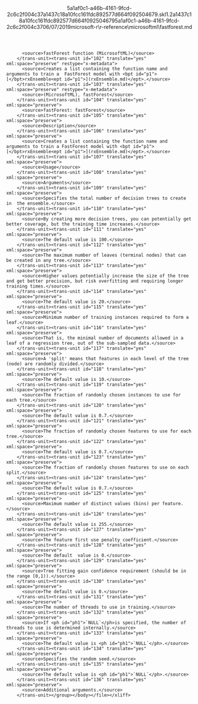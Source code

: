<?xml version="1.0"?><xliff version="1.2" xmlns="urn:oasis:names:tc:xliff:document:1.2" xmlns:xsi="http://www.w3.org/2001/XMLSchema-instance" xsi:schemaLocation="urn:oasis:names:tc:xliff:document:1.2 xliff-core-1.2-transitional.xsd"><file datatype="xml" original="fastforest.md" source-language="en-US" target-language="en-US"><header><tool tool-id="mdxliff" tool-name="mdxliff" tool-version="1.0-4e81c41" tool-company="Microsoft" /><xliffext:skl_file_name xmlns:xliffext="urn:microsoft:content:schema:xliffextensions">5a1af0c1-a46b-4161-9fcd-2c6c2f004c37a1437c18a10fcc161fdc892577d664f092504679.skl</xliffext:skl_file_name><xliffext:version xmlns:xliffext="urn:microsoft:content:schema:xliffextensions">1.2</xliffext:version><xliffext:ms.openlocfilehash xmlns:xliffext="urn:microsoft:content:schema:xliffextensions">a1437c18a10fcc161fdc892577d664f092504679</xliffext:ms.openlocfilehash><xliffext:ms.sourcegitcommit xmlns:xliffext="urn:microsoft:content:schema:xliffextensions">5a1af0c1-a46b-4161-9fcd-2c6c2f004c37</xliffext:ms.sourcegitcommit><xliffext:ms.lasthandoff xmlns:xliffext="urn:microsoft:content:schema:xliffextensions">06/07/2019</xliffext:ms.lasthandoff><xliffext:ms.openlocfilepath xmlns:xliffext="urn:microsoft:content:schema:xliffextensions">microsoft-r\r-reference\microsoftml\fastforest.md</xliffext:ms.openlocfilepath></header><body><group id="content" extype="content"><trans-unit id="101" translate="yes" xml:space="preserve" restype="x-metadata">
          <source>fastForest function (MicrosoftML)</source>
        </trans-unit><trans-unit id="102" translate="yes" xml:space="preserve" restype="x-metadata">
          <source>Creates a list containing the function name and arguments to train a  FastForest model with <bpt id="p1">[</bpt>rxEnsemble<ept id="p1">](rxEnsemble.md)</ept>.</source>
        </trans-unit><trans-unit id="103" translate="yes" xml:space="preserve" restype="x-metadata">
          <source>(MicrosoftML), fastForest</source>
        </trans-unit><trans-unit id="104" translate="yes" xml:space="preserve">
          <source>fastForest: fastForest</source>
        </trans-unit><trans-unit id="105" translate="yes" xml:space="preserve">
          <source>Description</source>
        </trans-unit><trans-unit id="106" translate="yes" xml:space="preserve">
          <source>Creates a list containing the function name and arguments to train a FastForest model with <bpt id="p1">[</bpt>rxEnsemble<ept id="p1">](rxEnsemble.md)</ept>.</source>
        </trans-unit><trans-unit id="107" translate="yes" xml:space="preserve">
          <source>Usage</source>
        </trans-unit><trans-unit id="108" translate="yes" xml:space="preserve">
          <source>Arguments</source>
        </trans-unit><trans-unit id="109" translate="yes" xml:space="preserve">
          <source>Specifies the total number of decision trees to create in  the ensemble.</source>
        </trans-unit><trans-unit id="110" translate="yes" xml:space="preserve">
          <source>By creating more decision trees, you can potentially get  better coverage, but the training time increases.</source>
        </trans-unit><trans-unit id="111" translate="yes" xml:space="preserve">
          <source>The default value is 100.</source>
        </trans-unit><trans-unit id="112" translate="yes" xml:space="preserve">
          <source>The maximum number of leaves (terminal nodes) that can be created in any tree.</source>
        </trans-unit><trans-unit id="113" translate="yes" xml:space="preserve">
          <source>Higher values potentially increase the size of the tree and get better precision, but risk overfitting and requiring longer training times.</source>
        </trans-unit><trans-unit id="114" translate="yes" xml:space="preserve">
          <source>The default value is 20.</source>
        </trans-unit><trans-unit id="115" translate="yes" xml:space="preserve">
          <source>Minimum number of training instances required to form a leaf.</source>
        </trans-unit><trans-unit id="116" translate="yes" xml:space="preserve">
          <source>That is, the minimal number of documents allowed in a leaf of a regression tree, out of the sub-sampled data.</source>
        </trans-unit><trans-unit id="117" translate="yes" xml:space="preserve">
          <source>A 'split' means that features in each level of the tree (node) are randomly divided.</source>
        </trans-unit><trans-unit id="118" translate="yes" xml:space="preserve">
          <source>The default value is 10.</source>
        </trans-unit><trans-unit id="119" translate="yes" xml:space="preserve">
          <source>The fraction of randomly chosen instances to use for each tree.</source>
        </trans-unit><trans-unit id="120" translate="yes" xml:space="preserve">
          <source>The default value is 0.7.</source>
        </trans-unit><trans-unit id="121" translate="yes" xml:space="preserve">
          <source>The fraction of randomly chosen features to use for each tree.</source>
        </trans-unit><trans-unit id="122" translate="yes" xml:space="preserve">
          <source>The default value is 0.7.</source>
        </trans-unit><trans-unit id="123" translate="yes" xml:space="preserve">
          <source>The fraction of randomly chosen features to use on each split.</source>
        </trans-unit><trans-unit id="124" translate="yes" xml:space="preserve">
          <source>The default value is 0.7.</source>
        </trans-unit><trans-unit id="125" translate="yes" xml:space="preserve">
          <source>Maximum number of distinct values (bins) per feature.</source>
        </trans-unit><trans-unit id="126" translate="yes" xml:space="preserve">
          <source>The default value is 255.</source>
        </trans-unit><trans-unit id="127" translate="yes" xml:space="preserve">
          <source>The feature first use penalty coefficient.</source>
        </trans-unit><trans-unit id="128" translate="yes" xml:space="preserve">
          <source>The default  value is 0.</source>
        </trans-unit><trans-unit id="129" translate="yes" xml:space="preserve">
          <source>Tree fitting gain confidence requirement (should be in the range [0,1)).</source>
        </trans-unit><trans-unit id="130" translate="yes" xml:space="preserve">
          <source>The default value is 0.</source>
        </trans-unit><trans-unit id="131" translate="yes" xml:space="preserve">
          <source>The number of threads to use in training.</source>
        </trans-unit><trans-unit id="132" translate="yes" xml:space="preserve">
          <source>If <ph id="ph1">`NULL`</ph>is specified, the number of threads to use is determined internally.</source>
        </trans-unit><trans-unit id="133" translate="yes" xml:space="preserve">
          <source>The default value is <ph id="ph1">`NULL`</ph>.</source>
        </trans-unit><trans-unit id="134" translate="yes" xml:space="preserve">
          <source>Specifies the random seed.</source>
        </trans-unit><trans-unit id="135" translate="yes" xml:space="preserve">
          <source>The default value is <ph id="ph1">`NULL`</ph>.</source>
        </trans-unit><trans-unit id="136" translate="yes" xml:space="preserve">
          <source>Additional arguments.</source>
        </trans-unit></group></body></file></xliff>